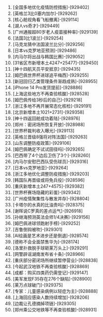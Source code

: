 
1. [全国多地优化疫情防控措施]-[929402]
1. [英格兰3比0塞内加尔]-[929262]
1. [核心舱视角看飞船撤离]-[929114]
1. [湖人vs奇才]-[929449]
1. [广州通报超80岁老人疫苗接种率]-[929139]
1. [法国3比1波兰]-[929254]
1. [马克龙猜中法国波兰比分]-[929256]
1. [日本vs克罗地亚预测]-[929486]
1. [内马尔将出战与韩国比赛]-[929052]
1. [31省区市新增本土4247+25477]-[929450]
1. [神十四航天员平安抵京]-[929435]
1. [姆巴佩世界杯进球追平梅西]-[929255]
1. [新冠回归乙类管理条件渐趋成熟]-[928955]
1. [iPhone 14 Pro发货提前]-[928886]
1. [上海这些地方不再查验核酸]-[928528]
1. [姆巴佩传给3秒后的自己]-[929218]
1. [浙江多地不再开展常态化核检]-[929191]
1. [北京新增本土1021+2731]-[929358]
1. [神十四返回舱成功着陆]-[928976]
1. [郑州：密闭场所恢复开放]-[928988]
1. [世界杯裁判收入曝光]-[929113]
1. [英格兰晋级8强将对阵法国]-[929263]
1. [山东调整防疫政策]-[929106]
1. [姆巴佩确定不试试田径吗]-[929265]
1. [巴西带了4个边后卫伤了3个]-[928260]
1. [内马尔安慰巴西队受伤球员]-[929316]
1. [日本vs克罗地亚]-[929264]
1. [浙江多地优化调整防疫措施]-[929203]
1. [韩国队再晋级或将免兵役]-[928596]
1. [重庆新增本土247+4575]-[929382]
1. [世界杯赛场隐藏的彩蛋]-[929342]
1. [广州疫情聚集性与散发并存]-[928804]
1. [卡塔尔的水真的比油贵吗]-[928375]
1. [谢晖说C罗真的差点运气]-[926918]
1. [孙继海预测英法会师1/4决赛]-[929156]
1. [姆巴佩进球领跑射手榜]-[929252]
1. [吉鲁倒钩被吹]-[929301]
1. [AI绘画是艺术进步还是倒退]-[928574]
1. [德称不会全面禁售华为]-[928174]
1. [洛里扑救脱手球砸莱万头上]-[929291]
1. [网警辟谣湖南发布省十条]-[928966]
1. [重庆部分密闭场所继续暂停营业]-[928838]
1. [今起武汉地铁不再查验核酸]-[928869]
1. [成都：购买四类药仍需登记]-[929147]
1. [美军发现F35存在276个缺陷]-[928900]
1. [莱万点球破门]-[929375]
1. [专家：儿童感染病例以轻症为主]-[928888]
1. [上海回应感染人数持续增加]-[928206]
1. [边裁让孔德摘掉项链]-[929305]
1. [郑州乘公交地铁等不再查验核酸]-[928931]